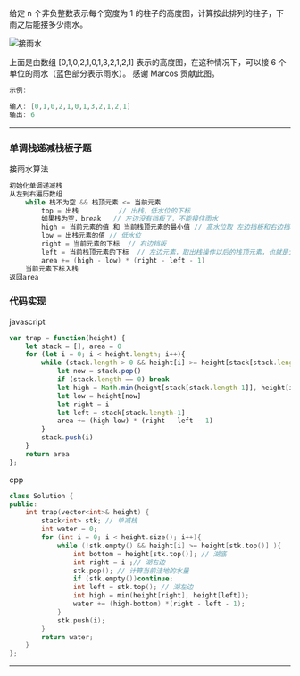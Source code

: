 给定 n 个非负整数表示每个宽度为 1 的柱子的高度图，计算按此排列的柱子，下雨之后能接多少雨水。

![接雨水](https://muyids.oss-cn-beijing.aliyuncs.com/rainwatertrap.png)

上面是由数组 [0,1,0,2,1,0,1,3,2,1,2,1] 表示的高度图，在这种情况下，可以接 6 个单位的雨水（蓝色部分表示雨水）。 感谢 Marcos 贡献此图。

```cpp
示例:

输入: [0,1,0,2,1,0,1,3,2,1,2,1]
输出: 6
```

---

### 单调栈递减栈板子题

接雨水算法

```cpp
初始化单调递减栈
从左到右遍历数组
    while 栈不为空 && 栈顶元素 <= 当前元素
        top = 出栈          // 出栈，低水位的下标
        如果栈为空，break   // 左边没有挡板了，不能接住雨水
        high = 当前元素的值 和 当前栈顶元素的最小值 // 高水位取 左边挡板和右边挡板较小的那一个
        low = 出栈元素的值 // 低水位
        right = 当前元素的下标  // 右边挡板
        left = 当前栈顶元素的下标  // 左边元素，取出栈操作以后的栈顶元素，也就是大于当前元素的左边第一个元素
        area += (high - low) * (right - left - 1)
    当前元素下标入栈
返回area
```

### 代码实现

javascript

```javascript
var trap = function(height) {
    let stack = [], area = 0
    for (let i = 0; i < height.length; i++){
        while (stack.length > 0 && height[i] >= height[stack[stack.length-1]]){
            let now = stack.pop()
            if (stack.length == 0) break
            let high = Math.min(height[stack[stack.length-1]], height[i])
            let low = height[now]
            let right = i
            let left = stack[stack.length-1]
            area += (high-low) * (right - left - 1)
        }
        stack.push(i)
    }
    return area
};
```

cpp

```cpp
class Solution {
public:
    int trap(vector<int>& height) {
        stack<int> stk; // 单减栈
        int water = 0;
        for (int i = 0; i < height.size(); i++){
            while (!stk.empty() && height[i] >= height[stk.top()] ){
                int bottom = height[stk.top()]; // 湖底
                int right = i ;// 湖右边
                stk.pop(); // 计算当前洼地的水量
                if (stk.empty())continue;
                int left = stk.top(); // 湖左边
                int high = min(height[right], height[left]);
                water += (high-bottom) *(right - left - 1);
            }
            stk.push(i);
        }
        return water;
    }
};
```

---

